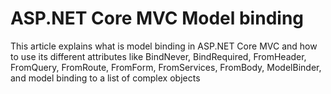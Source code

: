 # ASP.NET Core MVC Model binding

This article explains what is model binding in ASP.NET Core MVC and how to use its different attributes like BindNever, BindRequired, FromHeader, FromQuery, FromRoute,  FromForm, FromServices, FromBody, ModelBinder, and model binding to a list of complex objects
